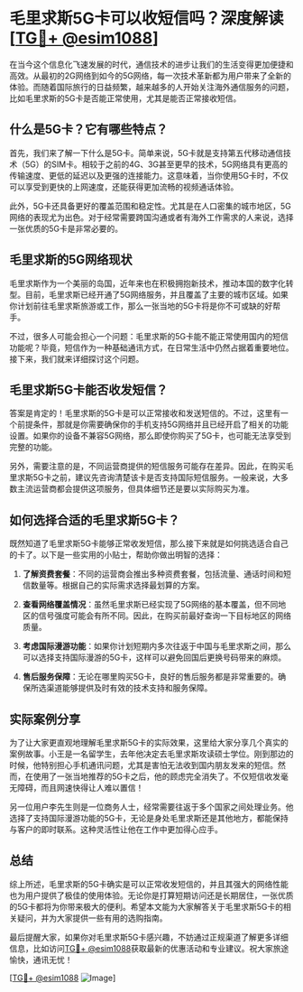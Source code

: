 # 毛里求斯5G卡可以收短信吗？深度解读[[TG💪+ @esim1088](https://t.me/s/esim1088)]

在当今这个信息化飞速发展的时代，通信技术的进步让我们的生活变得更加便捷和高效。从最初的2G网络到如今的5G网络，每一次技术革新都为用户带来了全新的体验。而随着国际旅行的日益频繁，越来越多的人开始关注海外通信服务的问题，比如毛里求斯的5G卡是否能正常使用，尤其是能否正常接收短信。

## 什么是5G卡？它有哪些特点？

首先，我们来了解一下什么是5G卡。简单来说，5G卡就是支持第五代移动通信技术（5G）的SIM卡。相较于之前的4G、3G甚至更早的技术，5G网络具有更高的传输速度、更低的延迟以及更强的连接能力。这意味着，当你使用5G卡时，不仅可以享受到更快的上网速度，还能获得更加流畅的视频通话体验。

此外，5G卡还具备更好的覆盖范围和稳定性。尤其是在人口密集的城市地区，5G网络的表现尤为出色。对于经常需要跨国沟通或者有海外工作需求的人来说，选择一张优质的5G卡是非常必要的。

## 毛里求斯的5G网络现状

毛里求斯作为一个美丽的岛国，近年来也在积极拥抱新技术，推动本国的数字化转型。目前，毛里求斯已经开通了5G网络服务，并且覆盖了主要的城市区域。如果你计划前往毛里求斯旅游或工作，那么一张当地的5G卡将是你不可或缺的好帮手。

不过，很多人可能会担心一个问题：毛里求斯的5G卡能不能正常使用国内的短信功能呢？毕竟，短信作为一种基础通讯方式，在日常生活中仍然占据着重要地位。接下来，我们就来详细探讨这个问题。

## 毛里求斯5G卡能否收发短信？

答案是肯定的！毛里求斯的5G卡是可以正常接收和发送短信的。不过，这里有一个前提条件，那就是你需要确保你的手机支持5G网络并且已经开启了相关的功能设置。如果你的设备不兼容5G网络，那么即使你购买了5G卡，也可能无法享受到完整的功能。

另外，需要注意的是，不同运营商提供的短信服务可能存在差异。因此，在购买毛里求斯5G卡之前，建议先咨询清楚该卡是否支持国际短信服务。一般来说，大多数主流运营商都会提供这项服务，但具体细节还是要以实际购买为准。

## 如何选择合适的毛里求斯5G卡？

既然知道了毛里求斯5G卡能够正常收发短信，那么接下来就是如何挑选适合自己的卡了。以下是一些实用的小贴士，帮助你做出明智的选择：

1. **了解资费套餐**：不同的运营商会推出多种资费套餐，包括流量、通话时间和短信数量等。根据自己的实际需求选择最划算的方案。
   
2. **查看网络覆盖情况**：虽然毛里求斯已经实现了5G网络的基本覆盖，但不同地区的信号强度可能会有所不同。因此，在购买前最好查询一下目标地区的网络质量。

3. **考虑国际漫游功能**：如果你计划短期内多次往返于中国与毛里求斯之间，那么可以选择支持国际漫游的5G卡，这样可以避免回国后更换号码带来的麻烦。

4. **售后服务保障**：无论在哪里购买5G卡，良好的售后服务都是非常重要的。确保所选渠道能够提供及时有效的技术支持和服务保障。

## 实际案例分享

为了让大家更直观地理解毛里求斯5G卡的实际效果，这里给大家分享几个真实的案例故事。小王是一名留学生，去年他决定去毛里求斯攻读硕士学位。刚到那边的时候，他特别担心手机通讯问题，尤其是害怕无法收到国内朋友发来的短信。然而，在使用了一张当地推荐的5G卡之后，他的顾虑完全消失了。不仅短信收发毫无障碍，而且网速快得让人难以置信！

另一位用户李先生则是一位商务人士，经常需要往返于多个国家之间处理业务。他选择了支持国际漫游功能的5G卡，无论是身处毛里求斯还是其他地方，都能保持与客户的即时联系。这种灵活性让他在工作中更加得心应手。

## 总结

综上所述，毛里求斯的5G卡确实是可以正常收发短信的，并且其强大的网络性能也为用户提供了极佳的使用体验。无论你是打算短期访问还是长期居住，一张优质的5G卡都将为你带来极大的便利。希望本文能为大家解答关于毛里求斯5G卡的相关疑问，并为大家提供一些有用的选购指南。

最后提醒大家，如果你对毛里求斯5G卡感兴趣，不妨通过正规渠道了解更多详细信息，比如访问[TG💪+ @esim1088](https://t.me/s/esim1088)获取最新的优惠活动和专业建议。祝大家旅途愉快，通讯无忧！

[[TG💪+ @esim1088](https://t.me/s/esim1088) ![Image](https://i.postimg.cc/4NQfJmqS/Snipaste-2025-05-13-00-14-12.png)]